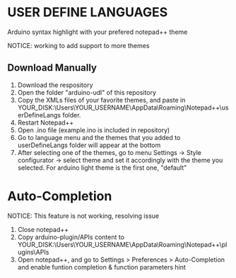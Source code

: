 # USER DEFINE LANGUAGES

Arduino syntax highlight with your prefered notepad++ theme 

NOTICE: working to add support to more themes


## Download Manually

1. Download the respository
1. Open the folder "arduino-udl" of this repository
1. Copy the XMLs files of your favorite themes, and paste in YOUR_DISK:\Users\YOUR_USERNAME\AppData\Roaming\Notepad++\userDefineLangs folder.
1. Restart Notepad++
1. Open .ino file (example.ino is included in repository)
1. Go to language menu and the themes that you added to userDefineLangs folder will appear at the bottom
1. After selecting one of the themes, go to menu Settings -> Style configurator -> select theme and set it accordingly with the theme you selected. For arduino light theme is the first one, "default"


# Auto-Completion

NOTICE: This feature is not working, resolving issue

1. Close notepad++
1. Copy arduino-plugin/APIs content to YOUR_DISK:\Users\YOUR_USERNAME\AppData\Roaming\Notepad++\plugins\APIs 
1. Open notepad++, and go to Settings > Preferences > Auto-Completion and enable funtion completion & function parameters hint